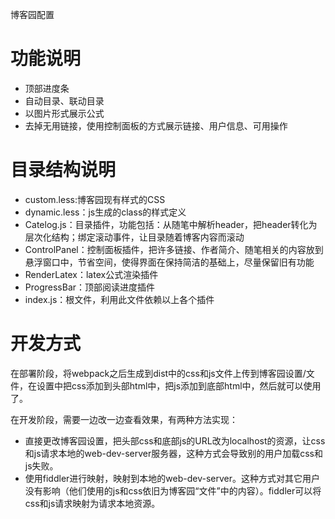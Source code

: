 博客园配置

# 功能说明
* 顶部进度条
* 自动目录、联动目录
* 以图片形式展示公式
* 去掉无用链接，使用控制面板的方式展示链接、用户信息、可用操作

# 目录结构说明
* custom.less:博客园现有样式的CSS
* dynamic.less：js生成的class的样式定义
* Catelog.js：目录插件，功能包括：从随笔中解析header，把header转化为层次化结构；绑定滚动事件，让目录随着博客内容而滚动
* ControlPanel：控制面板插件，把许多链接、作者简介、随笔相关的内容放到悬浮窗口中，节省空间，使得界面在保持简洁的基础上，尽量保留旧有功能
* RenderLatex：latex公式渲染插件
* ProgressBar：顶部阅读进度插件
* index.js：根文件，利用此文件依赖以上各个插件

# 开发方式
在部署阶段，将webpack之后生成到dist中的css和js文件上传到博客园设置/文件，在设置中把css添加到头部html中，把js添加到底部html中，然后就可以使用了。

在开发阶段，需要一边改一边查看效果，有两种方法实现：
* 直接更改博客园设置，把头部css和底部js的URL改为localhost的资源，让css和js请求本地的web-dev-server服务器，这种方式会导致别的用户加载css和js失败。
* 使用fiddler进行映射，映射到本地的web-dev-server。这种方式对其它用户没有影响（他们使用的js和css依旧为博客园“文件”中的内容）。fiddler可以将css和js请求映射为请求本地资源。
